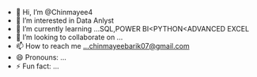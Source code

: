 - 👋 Hi, I’m @Chinmayee4
- 👀 I’m interested in Data Anlyst
- 🌱 I’m currently learning ...SQL,POWER BI<PYTHON<ADVANCED EXCEL
- 💞️ I’m looking to collaborate on ...
- 📫 How to reach me ...chinmayeebarik07@gmail.com
- 😄 Pronouns: ...
- ⚡ Fun fact: ...

<!---
Chinmayee4/Chinmayee4 is a ✨ special ✨ repository because its `README.md` (this file) appears on your GitHub profile.
You can click the Preview link to take a look at your changes.
--->
